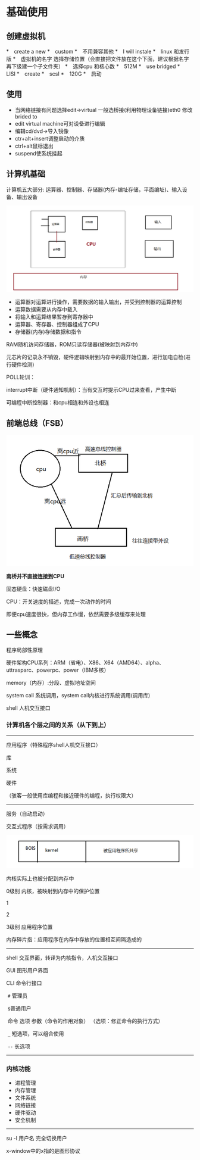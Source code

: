 # 基础使用

## 创建虚拟机

*　create a new
*　custom
*　不用兼容其他
*　I will instale
*　linux 和发行版
*　虚拟机的名字 选择存储位置（会直接把文件放在这个下面，建议根据名字再下级建一个子文件夹）
*　选择cpu 和核心数
*　512M
*　use bridged
*　LISI
*　create
*　scsI
*　120G
*　启动

## 使用

* 当网络链接有问题选择edit->virtual 一般选桥接(利用物理设备链接)eth0 修改brided to
* edit virtual machine可对设备进行编辑
* 编辑cd/dvd->导入镜像
* ctr+alt+insert调整启动的介质
* ctrl+alt鼠标退出
* suspend使系统挂起

## 计算机基础

计算机五大部分: 运算器、控制器、存储器(内存-编址存储，平面编址)、输入设备、输出设备

![计算构成](../img/1.png)

* 运算器对运算进行操作，需要数据的输入输出，并受到控制器的运算控制
* 运算数据需要从内存中载入
* 将输入和运算结果暂存到寄存器中
* 运算器、寄存器、控制器组成了CPU
* 存储器(内存)存储数据和指令

RAM随机访问存储器，ROM只读存储器(被映射到内存中)

元芯片的记录永不销毁，硬件逻辑映射到内存中的最开始位置，进行加电自检(进行硬件检测)

POLL轮训：

interrupt中断（硬件通知机制）：当有交互时提示CPU过来查看，产生中断

可编程中断控制器：和cpu相连和外设也相连

## 前端总线（FSB）

![FSB](../img/2.png)

**南桥并不直接连接到CPU**

固态硬盘：快速磁盘I/O

CPU：开关速度的描述，完成一次动作的时间

即便cpu速度很快，但内存工作慢，依然需要多级缓存来处理

## 一些概念

程序局部性原理

硬件架构CPU系列：ARM（省电）、X86、X64（AMD64）、alpha、uttrasparc、powerpc、power（IBM多核）

memory（内存）:分段、虚拟地址空间

system call 系统调用，system call内核进行系统调用(调用库)

shell 人机交互接口

### 计算机各个层之间的关系（从下到上）

***

应用程序（特殊程序shell人机交互接口）

库

系统

硬件

（骇客一般使用库编程和接近硬件的编程，执行权限大）

****

服务（自动启动）

交互式程序（按需求调用）

![内存](../img/3.png)

内核实际上也被分配到内存中

0级别 内核，被映射到内存中的保护位置

1

2

3级别 应用程序位置

内存碎片指：应用程序在内存中存放的位置相互间隔造成的

****

shell 交互界面，转译为内核指令，人机交互接口

GUI 图形用户界面

CLI 命令行接口

​	`#` 管理员

​	`$`普通用户

​	命令 选项 参数（命令的作用对象） （选项：修正命令的执行方式）

​	`_` 短选项，可以组合使用

​	`--` 长选项

***

### 内核功能

* 进程管理
* 内存管理
* 文件系统
* 网络链接
* 硬件驱动
* 安全机制

***

su -l 用户名 完全切换用户

x-window中的x指的是图形协议